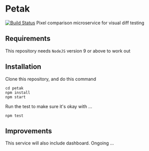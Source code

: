 # Petak
[![Build Status](https://travis-ci.org/luthfiswees/petak.svg?branch=master)](https://travis-ci.org/luthfiswees/petak)
Pixel comparison microservice for visual diff testing

## Requirements
This repository needs `NodeJS` version 9 or above to work out

## Installation
Clone this repository, and do this command
```
cd petak
npm install
npm start
```

Run the test to make sure it's okay with ...
```
npm test
```

## Improvements
This service will also include dashboard. Ongoing ...